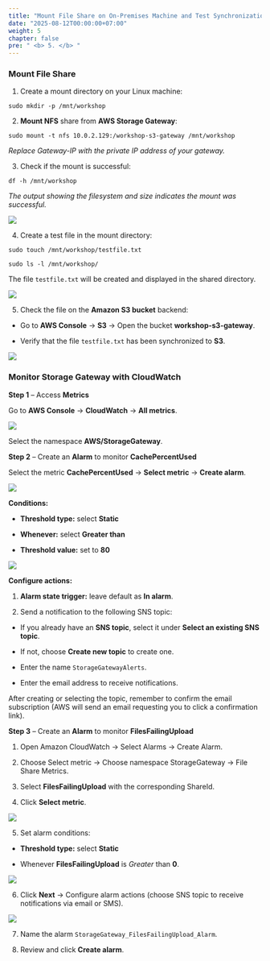 ```yaml
---
title: "Mount File Share on On-Premises Machine and Test Synchronization"
date: "2025-08-12T00:00:00+07:00"
weight: 5
chapter: false
pre: " <b> 5. </b> "
---
```


### Mount File Share

1. Create a mount directory on your Linux machine:

```
sudo mkdir -p /mnt/workshop
```

2. **Mount NFS** share from **AWS Storage Gateway**:

```
sudo mount -t nfs 10.0.2.129:/workshop-s3-gateway /mnt/workshop
```

*Replace Gateway-IP with the private IP address of your gateway.*

3. Check if the mount is successful:

```
df -h /mnt/workshop
```

*The output showing the filesystem and size indicates the mount was successful.*

![](/images/5.fwd/1.png)

4. Create a test file in the mount directory:

```
sudo touch /mnt/workshop/testfile.txt

sudo ls -l /mnt/workshop/
```

The file `testfile.txt` will be created and displayed in the shared directory.

![](/images/5.fwd/2.png)

5. Check the file on the **Amazon S3 bucket** backend:

+ Go to **AWS Console** → **S3** → Open the bucket **workshop-s3-gateway**.

+ Verify that the file `testfile.txt` has been synchronized to **S3**.

![](/images/5.fwd/3.png)


### Monitor Storage Gateway with CloudWatch

**Step 1** – Access **Metrics**

Go to **AWS Console** → **CloudWatch** → **All metrics**.

![](/images/5.fwd/6.png)

Select the namespace **AWS/StorageGateway**.

**Step 2** – Create an **Alarm** to monitor **CachePercentUsed**

Select the metric **CachePercentUsed** → **Select metric** → **Create alarm**.

![](/images/5.fwd/4.png)

**Conditions:**

+ **Threshold type:** select **Static**

+ **Whenever:** select **Greater than**

+ **Threshold value:** set to **80**

![](/images/5.fwd/5.png)

**Configure actions:**

1. **Alarm state trigger:** leave default as **In alarm**.

2. Send a notification to the following SNS topic:

+ If you already have an **SNS topic**, select it under **Select an existing SNS topic**.

+ If not, choose **Create new topic** to create one.

+ Enter the name ``StorageGatewayAlerts``.

+ Enter the email address to receive notifications.

After creating or selecting the topic, remember to confirm the email subscription (AWS will send an email requesting you to click a confirmation link).


**Step 3** – Create an **Alarm** to monitor **FilesFailingUpload**

1. Open Amazon CloudWatch → Select Alarms → Create Alarm.

2. Choose Select metric → Choose namespace StorageGateway → File Share Metrics.

3. Select **FilesFailingUpload** with the corresponding ShareId.

4. Click **Select metric**.

![](/images/5.fwd/8.png)

5. Set alarm conditions:

+ **Threshold type:** select **Static**

+ Whenever **FilesFailingUpload** is *Greater* than **0**.

![](/images/5.fwd/9.png)

6. Click **Next** → Configure alarm actions (choose SNS topic to receive notifications via email or SMS).

![](/images/5.fwd/10.png)

7. Name the alarm ``StorageGateway_FilesFailingUpload_Alarm``.

8. Review and click **Create alarm**.
